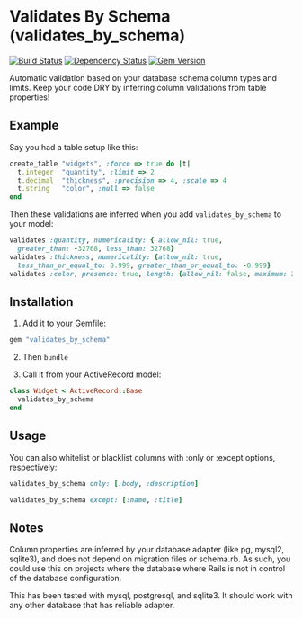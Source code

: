 # Validates By Schema (validates_by_schema)
[![Build Status](https://secure.travis-ci.org/joshwlewis/validates_by_schema.png)](http://travis-ci.org/joshwlewis/validates_by_schema) 
[![Dependency Status](https://gemnasium.com/joshwlewis/validates_by_schema.png)](https://gemnasium.com/joshwlewis/validates_by_schema)
[![Gem Version](https://badge.fury.io/rb/validates_by_schema.png)](http://badge.fury.io/rb/validates_by_schema)

Automatic validation based on your database schema column types and limits. Keep your code DRY by inferring column validations from table properties!

## Example

Say you had a table setup like this:

```ruby
create_table "widgets", :force => true do |t|
  t.integer  "quantity", :limit => 2
  t.decimal  "thickness", :precision => 4, :scale => 4
  t.string   "color", :null => false
end
```

Then these validations are inferred when you add `validates_by_schema` to your model:

```ruby
validates :quantity, numericality: { allow_nil: true,
  greater_than: -32768, less_than: 32768}
validates :thickness, numericality: {allow_nil: true, 
  less_than_or_equal_to: 0.999, greater_than_or_equal_to: -0.999}
validates :color, presence: true, length: {allow_nil: false, maximum: 255}
```

## Installation

1. Add it to your Gemfile:

```ruby
gem "validates_by_schema"
```

2. Then `bundle`

3. Call it from your ActiveRecord model:

```ruby
class Widget < ActiveRecord::Base
  validates_by_schema
end
```

## Usage

You can also whitelist or blacklist columns with :only or :except options, respectively:

```ruby
validates_by_schema only: [:body, :description]
```

```ruby
validates_by_schema except: [:name, :title]
```

## Notes

Column properties are inferred by your database adapter (like pg, mysql2, sqlite3), and does not depend on migration files or schema.rb. As such, you could use this on projects where the database where Rails is not in control of the database configuration.

This has been tested with mysql, postgresql, and sqlite3. It should work with any other database that has reliable adapter.